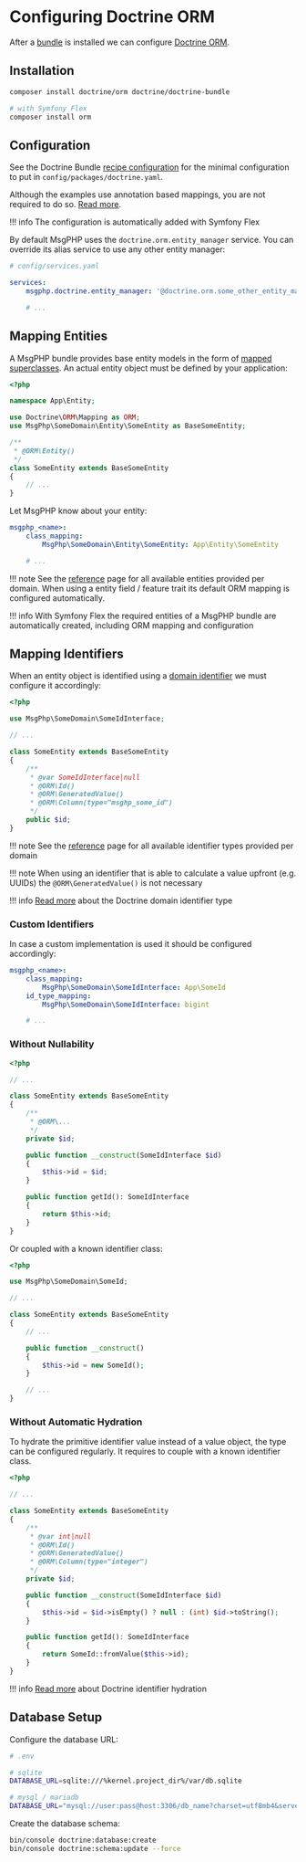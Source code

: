 # Configuring Doctrine ORM

After a [bundle](bundle-installation.md) is installed we can configure [Doctrine ORM](../infrastructure/doctrine-orm.md).

## Installation

```bash
composer install doctrine/orm doctrine/doctrine-bundle

# with Symfony Flex
composer install orm
```

## Configuration

See the Doctrine Bundle [recipe configuration] for the minimal configuration to put in `config/packages/doctrine.yaml`.

Although the examples use annotation based mappings, you are not required to do so. [Read more][doctrine-bundle-mapping-config].

!!! info
    The configuration is automatically added with Symfony Flex

By default MsgPHP uses the `doctrine.orm.entity_manager` service. You can override its alias service to use any other
entity manager:

```yaml
# config/services.yaml

services:
    msgphp.doctrine.entity_manager: '@doctrine.orm.some_other_entity_manager'

    # ...
```

## Mapping Entities

A MsgPHP bundle provides base entity models in the form of [mapped superclasses]. An actual entity object must be
defined by your application:

```php
<?php

namespace App\Entity;

use Doctrine\ORM\Mapping as ORM;
use MsgPhp\SomeDomain\Entity\SomeEntity as BaseSomeEntity;

/**
 * @ORM\Entity()
 */
class SomeEntity extends BaseSomeEntity
{
    // ...
}
```

Let MsgPHP know about your entity:

```yaml
msgphp_<name>:
    class_mapping:
        MsgPhp\SomeDomain\Entity\SomeEntity: App\Entity\SomeEntity

    # ...
```

!!! note
    See the [reference](../reference/entities.md) page for all available entities provided per domain. When using a
    entity field / feature trait its default ORM mapping is configured automatically.

!!! info
    With Symfony Flex the required entities of a MsgPHP bundle are automatically created, including ORM mapping
    and configuration

## Mapping Identifiers

When an entity object is identified using a [domain identifier](../ddd/identifiers.md) we must configure it accordingly:

```php
<?php

use MsgPhp\SomeDomain\SomeIdInterface;

// ...

class SomeEntity extends BaseSomeEntity
{
    /**
     * @var SomeIdInterface|null
     * @ORM\Id()
     * @ORM\GeneratedValue()
     * @ORM\Column(type="msghp_some_id")
     */
    public $id;
}
```

!!! note
    See the [reference](../reference/doctrine-identifier-types.md) page for all available identifier types provided per
    domain

!!! note
    When using an identifier that is able to calculate a value upfront (e.g. UUIDs) the `@ORM\GeneratedValue()` is not
    necessary

!!! info
    [Read more](../infrastructure/doctrine-dbal.md#domain-identifier-type) about the Doctrine domain identifier type

### Custom Identifiers

In case a custom implementation is used it should be configured accordingly:

```yaml
msgphp_<name>:
    class_mapping:
        MsgPhp\SomeDomain\SomeIdInterface: App\SomeId
    id_type_mapping:
        MsgPhp\SomeDomain\SomeIdInterface: bigint

    # ...
```

### Without Nullability

```php
<?php

// ...

class SomeEntity extends BaseSomeEntity
{
    /**
     * @ORM\...
     */
    private $id;

    public function __construct(SomeIdInterface $id)
    {
        $this->id = $id;
    }

    public function getId(): SomeIdInterface
    {
        return $this->id;
    }
}
```

Or coupled with a known identifier class:

```php
<?php

use MsgPhp\SomeDomain\SomeId;

// ...

class SomeEntity extends BaseSomeEntity
{
    // ...

    public function __construct()
    {
        $this->id = new SomeId();
    }

    // ...
}
```

### Without Automatic Hydration

To hydrate the primitive identifier value instead of a value object, the type can be configured regularly. It requires
to couple with a known identifier class.

```php
<?php

// ...

class SomeEntity extends BaseSomeEntity
{
    /**
     * @var int|null
     * @ORM\Id()
     * @ORM\GeneratedValue()
     * @ORM\Column(type="integer")
     */
    private $id;

    public function __construct(SomeIdInterface $id)
    {
        $this->id = $id->isEmpty() ? null : (int) $id->toString();
    }

    public function getId(): SomeIdInterface
    {
        return SomeId::fromValue($this->id);
    }
}
```

!!! info
    [Read more](../infrastructure/doctrine-orm.md#domain-identifier-hydration) about Doctrine identifier hydration

## Database Setup

Configure the database URL:

```bash
# .env

# sqlite
DATABASE_URL=sqlite:///%kernel.project_dir%/var/db.sqlite

# mysql / mariadb
DATABASE_URL="mysql://user:pass@host:3306/db_name?charset=utf8mb4&serverVersion=5.7"
```

Create the database schema:

```bash
bin/console doctrine:database:create
bin/console doctrine:schema:update --force
```

[recipe configuration]: https://github.com/symfony/recipes/blob/master/doctrine/doctrine-bundle/1.6/config/packages/doctrine.yaml
[doctrine-bundle-mapping-config]: https://symfony.com/doc/master/bundles/DoctrineBundle/configuration.html#mapping-configuration
[mapped superclasses]: https://www.doctrine-project.org/projects/doctrine-orm/en/latest/reference/inheritance-mapping.html#mapped-superclasses
